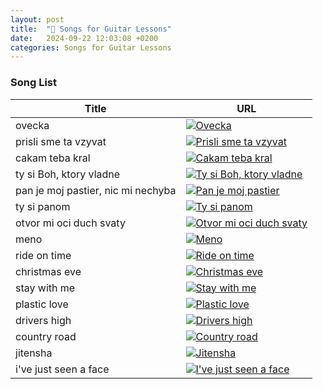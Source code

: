 ```yaml
---
layout: post
title:  "🎸 Songs for Guitar Lessons"
date:   2024-09-22 12:03:08 +0200
categories: Songs for Guitar Lessons
---
```


### Song List

| Title | URL |
| ----- | --- |
| ovecka | [![Ovecka](https://img.youtube.com/vi/P8IOnzx0tcU/0.jpg)](https://www.youtube.com/watch?v=P8IOnzx0tcU) |
| prisli sme ta vzyvat | [![Prisli sme ta vzyvat](https://img.youtube.com/vi/JAUX13w9RwI/0.jpg)](https://www.youtube.com/watch?v=JAUX13w9RwI&list=RDGMEMMib4QpREwENw3_jAc0YgNw&start_radio=1&rv=Aarg8RBmjiw) |
| cakam teba kral | [![Cakam teba kral](https://img.youtube.com/vi/dJ04GhSO48s/0.jpg)](https://www.youtube.com/watch?v=dJ04GhSO48s&list=RDJAUX13w9RwI&index=7) |
| ty si Boh, ktory vladne | [![Ty si Boh, ktory vladne](https://img.youtube.com/vi/oI-8xzt21ik/0.jpg)](https://www.youtube.com/watch?v=oI-8xzt21ik&list=RDJAUX13w9RwI&index=13) |
| pan je moj pastier, nic mi nechyba | [![Pan je moj pastier](https://img.youtube.com/vi/aAANRaWYdGM/0.jpg)](https://www.youtube.com/watch?v=aAANRaWYdGM&list=RDJAUX13w9RwI&index=18) |
| ty si panom | [![Ty si panom](https://img.youtube.com/vi/lRIH_dprtXI/0.jpg)](https://www.youtube.com/watch?v=lRIH_dprtXI&list=RDJAUX13w9RwI&index=19) |
| otvor mi oci duch svaty | [![Otvor mi oci duch svaty](https://img.youtube.com/vi/zk0HqtNK3so/0.jpg)](https://www.youtube.com/watch?v=zk0HqtNK3so) |
| meno | [![Meno](https://img.youtube.com/vi/H94uoy33FmU/0.jpg)](https://www.youtube.com/watch?v=H94uoy33FmU) |
| ride on time | [![Ride on time](https://img.youtube.com/vi/kz6ll-ssP84/0.jpg)](https://www.youtube.com/watch?v=kz6ll-ssP84) |
| christmas eve | [![Christmas eve](https://img.youtube.com/vi/hrvXgDvKKBA/0.jpg)](https://www.youtube.com/watch?v=hrvXgDvKKBA) |
| stay with me | [![Stay with me](https://img.youtube.com/vi/moR4uw-NWLY/0.jpg)](https://www.youtube.com/watch?v=moR4uw-NWLY) |
| plastic love | [![Plastic love](https://img.youtube.com/vi/u6y5NSiRPOw/0.jpg)](https://www.youtube.com/watch?v=u6y5NSiRPOw) |
| drivers high | [![Drivers high](https://img.youtube.com/vi/P3fNZ2wwLGw/0.jpg)](https://www.youtube.com/watch?v=P3fNZ2wwLGw) |
| country road | [![Country road](https://img.youtube.com/vi/uu7j_xljCRY/0.jpg)](https://www.youtube.com/watch?v=uu7j_xljCRY) |
| jitensha | [![Jitensha](https://img.youtube.com/vi/yoZknTngtlc/0.jpg)](https://www.youtube.com/watch?v=yoZknTngtlc) |
| i've just seen a face | [![I've just seen a face](https://img.youtube.com/vi/m8LbJfC0SYM/0.jpg)](https://www.youtube.com/watch?v=m8LbJfC0SYM) |

